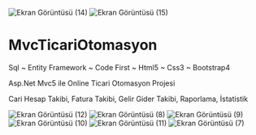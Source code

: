 ![Ekran Görüntüsü (14)](https://user-images.githubusercontent.com/46850860/119105898-7470b880-ba26-11eb-9e32-c38e9995ff79.png)
![Ekran Görüntüsü (15)](https://user-images.githubusercontent.com/46850860/119105902-75a1e580-ba26-11eb-8d84-2312115cd692.png)
# MvcTicariOtomasyon
Sql ~ Entity Framework ~ Code First ~ Html5 ~ Css3 ~ Bootstrap4

Asp.Net Mvc5 ile Online Ticari Otomasyon Projesi

Cari Hesap Takibi,
Fatura Takibi,
Gelir Gider Takibi,
Raporlama,
İstatistik




![Ekran Görüntüsü (12)](https://user-images.githubusercontent.com/46850860/118254698-0d965100-b4b4-11eb-8f69-e4a5a37c694b.png)
![Ekran Görüntüsü (8)](https://user-images.githubusercontent.com/46850860/118254705-0ec77e00-b4b4-11eb-814e-fc890ef51d95.png)
![Ekran Görüntüsü (9)](https://user-images.githubusercontent.com/46850860/118254707-0ec77e00-b4b4-11eb-9a1c-a5b9e5d3c776.png)
![Ekran Görüntüsü (10)](https://user-images.githubusercontent.com/46850860/118254708-0f601480-b4b4-11eb-97ec-3a3beea18fb7.png)
![Ekran Görüntüsü (11)](https://user-images.githubusercontent.com/46850860/118254710-0f601480-b4b4-11eb-9483-524119daabd1.png)
![Ekran Görüntüsü (7)](https://user-images.githubusercontent.com/46850860/118254459-cc05a600-b4b3-11eb-9d2e-6af8169c78a4.png)
